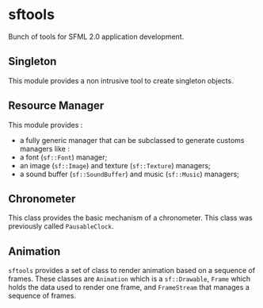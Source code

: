 sftools
=======

Bunch of tools for SFML 2.0 application development.


Singleton
---------

This module provides a non intrusive tool to create singleton objects.


Resource Manager
----------------

This module provides :

* a fully generic manager that can be subclassed to generate customs managers like :
* a font (`sf::Font`) manager;
* an image (`sf::Image`) and texture (`sf::Texture`) managers;
* a sound buffer (`sf::SoundBuffer`) and music (`sf::Music`) managers;


Chronometer
-----------

This class provides the basic mechanism of a chronometer. This class was previously called `PausableClock`.


Animation
---------

`sftools` provides a set of class to render animation based on a sequence of frames. These classes are `Animation` which is a `sf::Drawable`, `Frame` which holds the data used to render one frame, and `FrameStream` that manages a sequence of frames.

